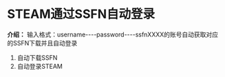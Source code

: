 # STEAM通过SSFN自动登录

**介绍：**
输入格式：username----password----ssfnXXXX的账号自动获取对应的SSFN下载并且自动登录



1. 自动下载SSFN
2. 自动登录STEAM
